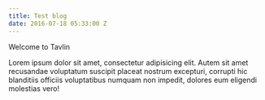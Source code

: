 ```yaml
---
title: Test blog
date: 2016-07-18 05:33:00 Z
---
```


Welcome to Tavlin

Lorem ipsum dolor sit amet, consectetur adipisicing elit. Autem sit amet recusandae voluptatum suscipit placeat nostrum excepturi, corrupti hic blanditiis officiis voluptatibus numquam non impedit, dolores eum eligendi molestias vero!